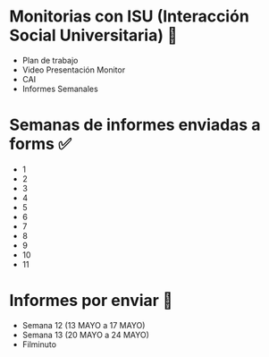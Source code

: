 # Monitorias con ISU (Interacción Social Universitaria) 🧠
* Plan de trabajo
* Video Presentación Monitor
* CAI
* Informes Semanales
# Semanas de informes enviadas a forms ✅
* 1
* 2
* 3
* 4
* 5
* 6
* 7
* 8
* 9
* 10
* 11
# Informes por enviar 📌
* Semana 12 (13 MAYO a 17 MAYO)
* Semana 13  (20 MAYO a 24 MAYO)
* Filminuto
